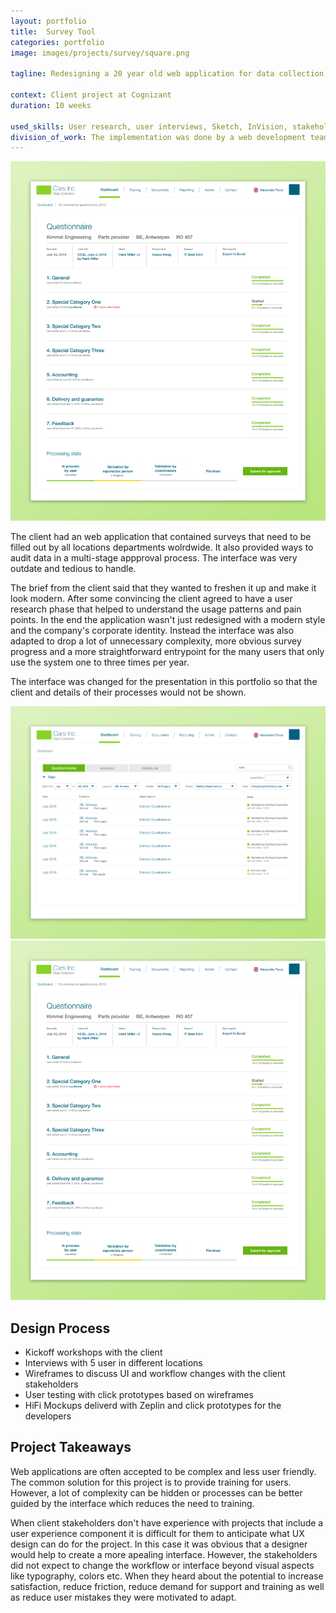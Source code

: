```yaml
---
layout: portfolio
title:  Survey Tool
categories: portfolio
image: images/projects/survey/square.png

tagline: Redesigning a 20 year old web application for data collection

context: Client project at Cognizant
duration: 10 weeks

used_skills: User research, user interviews, Sketch, InVision, stakeholder management
division_of_work: The implementation was done by a web development team
---
```


<div class="images">
    <a href="/images/projects/survey/quest_overview.png" class="float-right"><img src="/images/projects/survey/quest_overview.png"></a>
</div>

The client had an web application that contained surveys that need to be filled out by all locations departments wolrdwide. It also provided ways to audit data in a multi-stage appproval process. The interface was very outdate and tedious to handle.

The brief from the client said that they wanted to freshen it up and make it look modern. After some convincing the client agreed to have a user research phase that helped to understand the usage patterns and pain points. In the end the application wasn't just redesigned with a modern style and the company's corporate identity. Instead the interface was also adapted to drop a lot of unnecessary complexity, more obvious survey progress and a more straightforward entrypoint for the many users that only use the system one to three times per year.

The interface was changed for the presentation in this portfolio so that the client and details of their processes would not be shown.

<div class="gallery images">
    <a href="/images/projects/survey/dashboard.png"><img src="/images/projects/survey/dashboard.png"></a>
    <a href="/images/projects/survey/quest_overview.png"><img src="/images/projects/survey/quest_overview.png"></a>
</div>

## Design Process

- Kickoff workshops with the client
- Interviews with 5 user in different locations
- Wireframes to discuss UI and workflow changes with the client stakeholders
- User testing with click prototypes based on wireframes
- HiFi Mockups deliverd with Zeplin and click prototypes for the developers


## Project Takeaways

Web applications are often accepted to be complex and less user friendly. The common solution for this project is to provide training for users. However, a lot of complexity can be hidden or processes can be better guided by the interface which reduces the need to training.

When client stakeholders don't have experience with projects that include a user experience component it is difficult for them to anticipate what UX design can do for the project. In this case it was obvious that a designer would help to create a more apealing interface. However, the stakeholders did not expect to change the workflow or interface beyond visual aspects like typography, colors etc. When they heard about the potential to increase satisfaction, reduce friction, reduce demand for support and training as well as reduce user mistakes they were motivated to adapt.